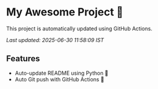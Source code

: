 # My Awesome Project 🚀

This project is automatically updated using GitHub Actions.

_Last updated: 2025-06-30 11:58:09 IST_

## Features
- Auto-update README using Python 🐍
- Auto Git push with GitHub Actions 🤖
